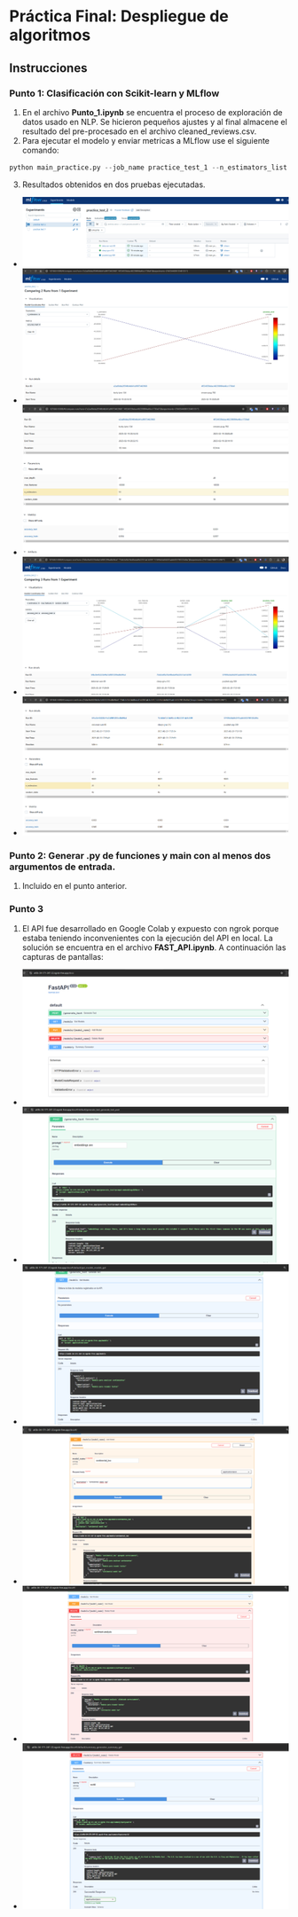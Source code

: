 # Práctica Final: Despliegue de algoritmos

## Instrucciones

### Punto 1: Clasificación con Scikit-learn y MLflow

1. En el archivo **Punto_1.ipynb** se encuentra el proceso de exploración de datos usado en NLP. Se hicieron pequeños ajustes y al final almacene el resultado del pre-procesado en el archivo cleaned_reviews.csv.
2. Para ejecutar el modelo y enviar metricas a MLflow use el siguiente comando:

```python
python main_practice.py --job_name practice_test_1 --n_estimators_list 5 10 20 --max_dept 15 --max_features 5000 --class_weight balanced
```

3. Resultados obtenidos en dos pruebas ejecutadas.

- ![MLflow Pruebas](images/0%20-%20mlflow%20pruebas.png)
- ![MLflow Pruebas 1](images/1%20-%20mlflow%20prueba1.png)
- ![MLflow Pruebas 2](images/2%20-%20mlflow%20prueba1.1.png)
- ![MLflow Pruebas 3](images/3%20-%20mlflow%20prueba2.png)
- ![MLflow Pruebas 4](images/4%20-%20mlflow%20prueba2.1.png)
  

### Punto 2: Generar .py de funciones y main con al menos dos argumentos de entrada.

1. Incluido en el punto anterior.

### Punto 3

1. El API fue desarrollado en Google Colab y expuesto con ngrok porque estaba teniendo inconvenientes con la ejecución del API en local. La solución se encuentra en el archivo **FAST_API.ipynb**. A continuación las capturas de pantallas:

- ![images/1.png](images/1.png)
- ![images/2.png](images/2.png)
- ![images/3.png](images/3.png)
- ![images/4.png](images/4.png)
- ![images/5.png](images/5.png)
- ![images/6.png](images/6.png)


